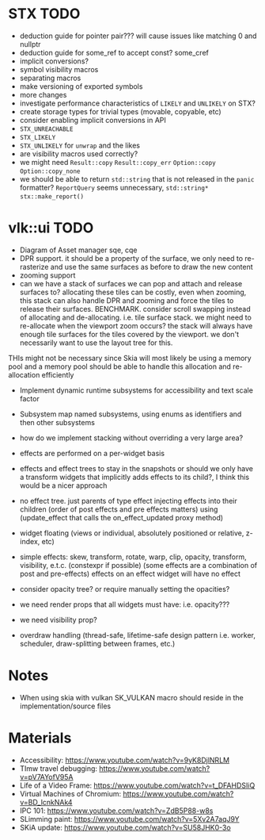 
# STX TODO
- deduction guide for pointer pair??? will cause issues like matching 0 and nullptr
- deduction guide for some_ref to accept const? some_cref
- implicit conversions?
- symbol visibility macros
- separating macros
- make versioning of exported symbols
- more changes
- investigate performance characteristics of `LIKELY` and `UNLIKELY` on STX?
- create storage types for trivial types (movable, copyable, etc)
- consider enabling implicit conversions in API
- `STX_UNREACHABLE`
- `STX_LIKELY`
- `STX_UNLIKELY` for `unwrap` and the likes
- are visibility macros used correctly?
- we might need `Result::copy` `Result::copy_err` `Option::copy` `Option::copy_none`
- we should be able to return `std::string` that is not released in the `panic` formatter? `ReportQuery` seems unnecessary, `std::string*` `stx::make_report()`

# vlk::ui TODO
- Diagram of Asset manager sqe, cqe
- DPR support. it should be a property of the surface, we only need to re-rasterize and use the same surfaces as before to draw the new content
- zooming support 
- can we have a stack of surfaces we can pop and attach and release surfaces to? allocating these tiles can be costly, even when zooming, this stack can also handle DPR and zooming and force the tiles to release their surfaces. BENCHMARK. consider scroll swapping instead of allocating and de-allocating. i.e. tile surface stack. we might need to re-allocate when the viewport zoom occurs? the stack will always have enough tile surfaces for the tiles covered by the viewport. we don't necessarily want to use the layout tree for this.


THIs might not be necessary since Skia will most likely be using a memory pool and a memory pool should be able to handle this allocation and re-allocation efficiently


- Implement dynamic runtime subsystems for accessibility and text scale factor
- Subsystem map named subsystems, using enums as identifiers and then other subsystems

- how do we implement stacking without overriding a very large area?

- effects are performed on a per-widget basis
- effects and effect trees to stay in the snapshots or should we only have a transform widgets that implicitly adds effects to its child?, I think this would be a nicer approach
- no effect tree. just parents of type effect injecting effects into their children (order of post effects and pre effects matters) using (update_effect that calls the on_effect_updated proxy method)
- widget floating (views or individual, absolutely positioned or relative, z-index, etc)
- simple effects: skew, transform, rotate, warp, clip, opacity, transform, visibility, e.t.c. (constexpr if possible) (some effects are a combination of post and pre-effects) effects on an effect widget will have no effect
- consider opacity tree? or require manually setting the opacities?
- we need render props that all widgets must have: i.e. opacity???
- we need visibility prop?
- overdraw handling (thread-safe, lifetime-safe design pattern i.e. worker, scheduler, draw-splitting between frames, etc.)

# Notes
- When using skia with vulkan SK_VULKAN macro should reside in the implementation/source files

# Materials
- Accessibility: https://www.youtube.com/watch?v=9yK8DjlNRLM
- TImw travel debugging: https://www.youtube.com/watch?v=pV7AYofV95A
- Life of a Video Frame: https://www.youtube.com/watch?v=t_DFAHDSIiQ
- Virtual Machines of Chromium: https://www.youtube.com/watch?v=BD_lcnkNAk4
- IPC 101: https://www.youtube.com/watch?v=ZdB5P88-w8s
- SLimming paint: https://www.youtube.com/watch?v=5Xv2A7aqJ9Y
- SKiA update: https://www.youtube.com/watch?v=SU58JHK0-3o

